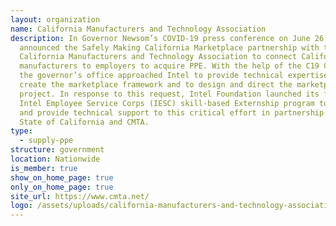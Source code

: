 ```yaml
---
layout: organization
name: California Manufacturers and Technology Association
description: In Governor Newsom’s COVID-19 press conference on June 26, 2020 he
  announced the Safely Making California Marketplace partnership with the
  California Manufacturers and Technology Association to connect California
  manufacturers to employers to acquire PPE. With the help of the C19 Coalition,
  the governor’s office approached Intel to provide technical expertise to
  create the marketplace framework and to design and direct the marketplace
  project. In response to this request, Intel Foundation launched its first
  Intel Employee Service Corps (IESC) skill-based Externship program to manage
  and provide technical support to this critical effort in partnership with the
  State of California and CMTA.
type:
  - supply-ppe
structure: government
location: Nationwide
is_member: true
show_on_home_page: true
only_on_home_page: true
site_url: https://www.cmta.net/
logo: /assets/uploads/california-manufacturers-and-technology-association.png
---
```

